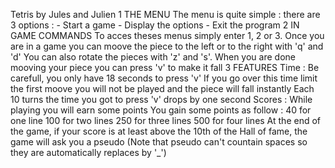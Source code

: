 Tetris by Jules and Julien
1 THE MENU
  The menu is quite simple : there are 3 options :
    - Start a game
    - Display the options
    - Exit the program
2 IN GAME COMMANDS
  To acces theses menus simply enter 1, 2 or 3.
  Once you are in a game you can moove the piece to the left or to the right with 'q' and 'd'
  You can also rotate the pieces with 'z' and 's'.
  When you are done mooving your piece you can press 'v' to make it fall
3 FEATURES
  Time :
    Be carefull, you only have 18 seconds to press 'v'
    If you go over this time limit the first moove you will not be played and the piece will fall instantly
    Each 10 turns the time you got to press 'v' drops by one second
  Scores :
    While playing you will earn some points
    You gain some points as follow :
      40 for one line
      100 for two lines
      250 for three lines
      500 for four lines
    At the end of the game, if your score is at least above the 10th of the Hall of fame, the game will ask you a pseudo
    (Note that pseudo can't countain spaces so they are automatically replaces by '_')
